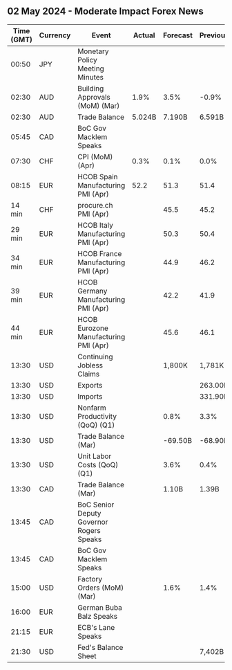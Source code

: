 ## 02 May 2024 - Moderate Impact Forex News

| Time (GMT) | Currency | Event | Actual | Forecast | Previous |
|------|----------|-------|--------|----------|----------|
| 00:50 | JPY | Monetary Policy Meeting Minutes |  |  |  |
| 02:30 | AUD | Building Approvals (MoM) (Mar) | 1.9% | 3.5% | -0.9% |
| 02:30 | AUD | Trade Balance | 5.024B | 7.190B | 6.591B |
| 05:45 | CAD | BoC Gov Macklem Speaks |  |  |  |
| 07:30 | CHF | CPI (MoM) (Apr) | 0.3% | 0.1% | 0.0% |
| 08:15 | EUR | HCOB Spain Manufacturing PMI (Apr) | 52.2 | 51.3 | 51.4 |
| 14 min | CHF | procure.ch PMI (Apr) |  | 45.5 | 45.2 |
| 29 min | EUR | HCOB Italy Manufacturing PMI (Apr) |  | 50.3 | 50.4 |
| 34 min | EUR | HCOB France Manufacturing PMI (Apr) |  | 44.9 | 46.2 |
| 39 min | EUR | HCOB Germany Manufacturing PMI (Apr) |  | 42.2 | 41.9 |
| 44 min | EUR | HCOB Eurozone Manufacturing PMI (Apr) |  | 45.6 | 46.1 |
| 13:30 | USD | Continuing Jobless Claims |  | 1,800K | 1,781K |
| 13:30 | USD | Exports |  |  | 263.00B |
| 13:30 | USD | Imports |  |  | 331.90B |
| 13:30 | USD | Nonfarm Productivity (QoQ) (Q1) |  | 0.8% | 3.3% |
| 13:30 | USD | Trade Balance (Mar) |  | -69.50B | -68.90B |
| 13:30 | USD | Unit Labor Costs (QoQ) (Q1) |  | 3.6% | 0.4% |
| 13:30 | CAD | Trade Balance (Mar) |  | 1.10B | 1.39B |
| 13:45 | CAD | BoC Senior Deputy Governor Rogers Speaks |  |  |  |
| 13:45 | CAD | BoC Gov Macklem Speaks |  |  |  |
| 15:00 | USD | Factory Orders (MoM) (Mar) |  | 1.6% | 1.4% |
| 16:00 | EUR | German Buba Balz Speaks |  |  |  |
| 21:15 | EUR | ECB's Lane Speaks |  |  |  |
| 21:30 | USD | Fed's Balance Sheet |  |  | 7,402B |
